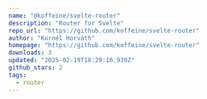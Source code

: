 ```yaml
---
name: "@koffeine/svelte-router"
description: "Router for Svelte"
repo_url: "https://github.com/koffeine/svelte-router"
author: "Kornél Horváth"
homepage: "https://github.com/koffeine/svelte-router"
downloads: 3
updated: "2025-02-19T18:29:16.939Z"
github_stars: 2
tags: 
  - router
---
```

